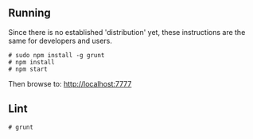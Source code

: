 ## Running

Since there is no established 'distribution' yet, these instructions are the
same for developers and users.

    # sudo npm install -g grunt
    # npm install
    # npm start

Then browse to: <http://localhost:7777>

## Lint

    # grunt
